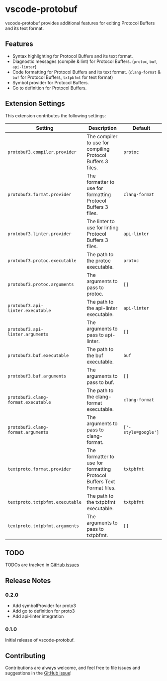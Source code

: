 # vscode-protobuf

vscode-protobuf provides additional features for editing Protocol Buffers and its text format.

## Features

* Syntax highlighting for Protocol Buffers and its text format.
* Diagnostic messages (compile & lint) for Protocol Buffers. (`protoc`, `buf`, `api-linter`)
* Code formatting for Protocol Buffers and its text format. (`clang-format` & `buf` for Protocol Buffers, `txtpbfmt` for text format)
* Symbol provider for Protocol Buffers.
* Go to definition for Protocol Buffers.

<!-- Describe specific features of your extension including screenshots of your extension in action. Image paths are relative to this README file.

For example if there is an image subfolder under your extension project workspace:

\!\[feature X\]\(images/feature-x.png\)

> Tip: Many popular extensions utilize animations. This is an excellent way to show off your extension! We recommend short, focused animations that are easy to follow. -->

## Extension Settings

This extension contributes the following settings:

| Setting | Description | Default |
| --- | --- | --- |
| `protobuf3.compiler.provider` | The compiler to use for compiling Protocol Buffers 3 files. | `protoc` |
| `protobuf3.format.provider` | The formatter to use for formatting Protocol Buffers 3 files. |`clang-format` |
| `protobuf3.linter.provider` | The linter to use for linting Protocol Buffers 3 files. | `api-linter` |
| `protobuf3.protoc.executable` | The path to the protoc executable. | `protoc` |
| `protobuf3.protoc.arguments` | The arguments to pass to protoc. | `[]` |
| `protobuf3.api-linter.executable` | The path to the api-linter executable. | `api-linter` |
| `protobuf3.api-linter.arguments` | The arguments to pass to api-linter. | `[]` |
| `protobuf3.buf.executable` | The path to the buf executable. | `buf` |
| `protobuf3.buf.arguments` | The arguments to pass to buf. | `[]` |
| `protobuf3.clang-format.executable` | The path to the clang-format executable. | `clang-format` |
| `protobuf3.clang-format.arguments` | The arguments to pass to clang-format. | `['-style=google']` |
| `textproto.format.provider` | The formatter to use for formatting Protocol Buffers Text Format files. | `txtpbfmt`
| `textproto.txtpbfmt.executable` | The path to the txtpbfmt executable. | `txtpbfmt` |
| `textproto.txtpbfmt.arguments` | The arguments to pass to txtpbfmt. | `[]` |

## TODO

TODOs are tracked in [GitHub issues](https://github.com/jeongukjae/vscode-protobuf/issues)

## Release Notes

### 0.2.0

* Add symbolProvider for proto3
* Add go to definition for proto3
* Add api-linter integration

### 0.1.0

Initial release of vscode-protobuf.

## Contributing

Contributions are always welcome, and feel free to file issues and suggestions in the [GitHub issue](https://github.com/jeongukjae/vscode-protobuf/issues)!
